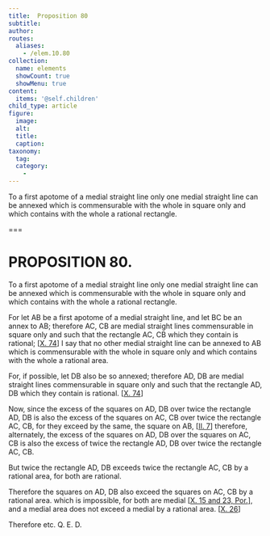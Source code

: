```yaml
---
title:  Proposition 80
subtitle: 
author:
routes:
  aliases:
    - /elem.10.80
collection:
  name: elements
  showCount: true
  showMenu: true
content:
  items: '@self.children'
child_type: article
figure:
  image:
  alt:
  title:
  caption:
taxonomy:
  tag:
  category:
    - 
---
```


<p><hi rend="ital">To a first apotome of a medial straight line only one medial straight line can be annexed which is commensurable with the whole in square only and which contains with the whole a rational rectangle</hi>. <pb n="169"/></p>

===

<h1>PROPOSITION 80.</h1>
<p><span class="ital">To a first apotome of a medial straight line only one medial straight line can be annexed which is commensurable with the whole in square only and which contains with the whole a rational rectangle</span>. <pb n="169"/></p>

<p>For let <span class="ital">AB</span> be a first apotome of a medial straight line, and let <span class="ital">BC</span> be an annex to <span class="ital">AB</span>; therefore <span class="ital">AC</span>, <span class="ital">CB</span> are medial straight lines commensurable in square only and such that the rectangle <span class="ital">AC</span>, <span class="ital">CB</span> which they contain is rational; [<a href="/elem.10.74">X. 74</a>] I say that no other medial straight line can be annexed to <span class="ital">AB</span> which is commensurable with the whole in square only and which contains with the whole a rational area. </p>

<p>For, if possible, let <span class="ital">DB</span> also be so annexed; therefore <span class="ital">AD</span>, <span class="ital">DB</span> are medial straight lines commensurable in square only and such that the rectangle <span class="ital">AD</span>, <span class="ital">DB</span> which they contain is rational. [<a href="/elem.10.74">X. 74</a>] 
      </p>

<p>Now, since the excess of the squares on <span class="ital">AD</span>, <span class="ital">DB</span> over twice the rectangle <span class="ital">AD</span>, <span class="ital">DB</span> is also the excess of the squares on <span class="ital">AC</span>, <span class="ital">CB</span> over twice the rectangle <span class="ital">AC</span>, <span class="ital">CB</span>, for they exceed by the same, the square on <span class="ital">AB</span>, [<a href="/elem.2.7">II. 7</a>] therefore, alternately, the excess of the squares on <span class="ital">AD</span>, <span class="ital">DB</span> over the squares on <span class="ital">AC</span>, <span class="ital">CB</span> is also the excess of twice the rectangle <span class="ital">AD</span>, <span class="ital">DB</span> over twice the rectangle <span class="ital">AC</span>, <span class="ital">CB</span>. </p>

<p>But twice the rectangle <span class="ital">AD</span>, <span class="ital">DB</span> exceeds twice the rectangle <span class="ital">AC</span>, <span class="ital">CB</span> by a rational area, for both are rational. </p>

<p>Therefore the squares on <span class="ital">AD</span>, <span class="ital">DB</span> also exceed the squares on <span class="ital">AC</span>, <span class="ital">CB</span> by a rational area. which is impossible, for both are medial [<a href="/elem.10.15 elem.10.23.p.1">X. 15 and 23, Por.</a>], and a medial area does not exceed a medial by a rational area. [<a href="/elem.10.26">X. 26</a>] </p>

<p>Therefore etc. Q. E. D.</p>
